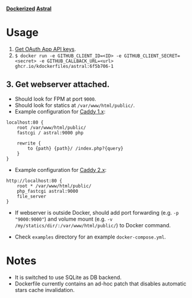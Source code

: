 **[Dockerized](https://hub.docker.com/r/kdockerfiles/astral/) [Astral](https://github.com/astralapp/astral)**

# Usage
1. [Get OAuth App API keys](https://developer.github.com/apps/building-oauth-apps/creating-an-oauth-app/).
2. `$ docker run -e GITHUB_CLIENT_ID=<ID> -e GITHUB_CLIENT_SECRET=<secret> -e GITHUB_CALLBACK_URL=<url> ghcr.io/kdockerfiles/astral:6f5b706-1`
## 3. Get webserver attached.
* Should look for FPM at port `9000`.
* Should look for statics at `/var/www/html/public/`.
* Example configuration for [Caddy 1.x](https://caddyserver.com/):
```
localhost:80 {
    root /var/www/html/public/
    fastcgi / astral:9000 php

    rewrite {
        to {path} {path}/ /index.php?{query}
    }
}
```
* Example configuration for [Caddy 2.x](https://caddyserver.com/v2):
```
http://localhost:80 {
    root * /var/www/html/public/
    php_fastcgi astral:9000
    file_server
}
```
* If webserver is outside Docker, should add port forwarding (e.g. `-p "9000:9000"`) and volume mount (e.g. `-v /my/statics/dir/:/var/www/html/public/`) to Docker command.

* Check `examples` directory for an example `docker-compose.yml`.

# Notes
* It is switched to use SQLite as DB backend.
* Dockerfile currently contains an ad-hoc patch that disables automatic stars cache invalidation.
